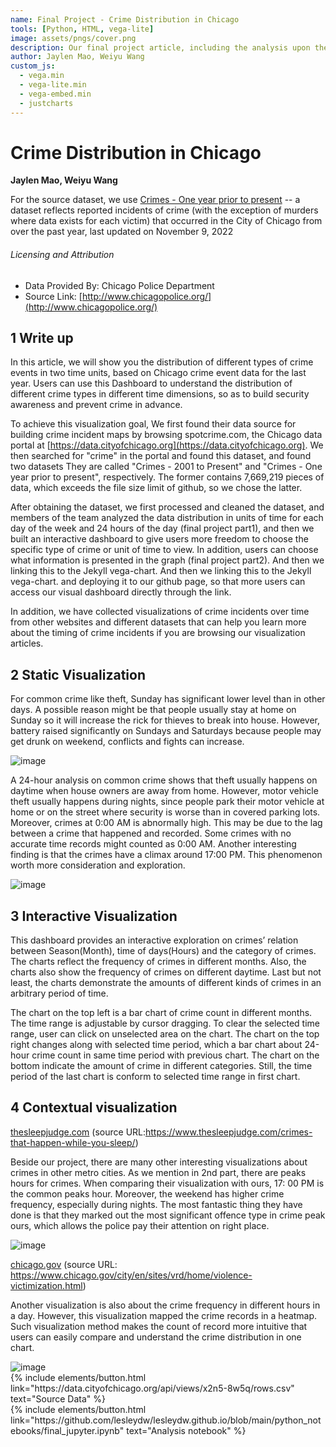 ```yaml
---
name: Final Project - Crime Distribution in Chicago
tools: [Python, HTML, vega-lite]
image: assets/pngs/cover.png
description: Our final project article, including the analysis upon the topic and the related plots.
author: Jaylen Mao, Weiyu Wang
custom_js:
  - vega.min
  - vega-lite.min
  - vega-embed.min
  - justcharts
---
```



# Crime Distribution in Chicago

<b>Jaylen Mao, Weiyu Wang</b>

For the source dataset, we use [Crimes - One year prior to present](https://data.cityofchicago.org/Public-Safety/Crimes-One-year-prior-to-present/x2n5-8w5q/data) -- a dataset reflects reported incidents of crime (with the exception of murders where data exists for each victim) that occurred in the City of Chicago from over the past year, last updated on November 9, 2022

###### Licensing and Attribution
- Data Provided By: Chicago Police Department
- Source Link: [http://www.chicagopolice.org/](http://www.chicagopolice.org/)

## 1 Write up

In this article, we will show you the distribution of different types of crime events in two time units, based on Chicago crime event data for the last year. Users can use this Dashboard to understand the distribution of different crime types in different time dimensions, so as to build security awareness and prevent crime in advance. 

To achieve this visualization goal, We first found their data source for building crime incident maps by browsing spotcrime.com, the Chicago data portal at [https://data.cityofchicago.org](https://data.cityofchicago.org). We then searched for "crime" in the portal and found this dataset, and found two datasets They are called "Crimes - 2001 to Present" and "Crimes - One year prior to present", respectively. The former contains 7,669,219 pieces of data, which exceeds the file size limit of github, so we chose the latter.

After obtaining the dataset, we first processed and cleaned the dataset, and members of the team analyzed the data distribution in units of time for each day of the week and 24 hours of the day (final project part1), and then we built an interactive dashboard to give users more freedom to choose the specific type of crime or unit of time to view. In addition, users can choose what information is presented in the graph (final project part2). And then we linking this to the Jekyll vega-chart. And then we linking this to the Jekyll vega-chart. and deploying it to our github page, so that more users can access our visual dashboard directly through the link.

In addition, we have collected visualizations of crime incidents over time from other websites and different datasets that can help you learn more about the timing of crime incidents if you are browsing our visualization articles.

## 2 Static Visualization

For common crime like theft, Sunday has significant lower level than in other days. A possible reason might be that people usually stay at home on Sunday so it will increase the rick for thieves to break into house. However, battery raised significantly on Sundays and Saturdays because people may get drunk on weekend, conflicts and fights can increase.

<img src="../assets/pngs/fig1.png" alt="image"/>

A 24-hour analysis on common crime shows that theft usually happens on daytime when house owners are away from home. However, motor vehicle theft usually happens during nights, since people park their motor vehicle at home or on the street where security is worse than in covered parking lots. Moreover, crimes at 0:00 AM is abnormally high. This may be due to the lag between a crime that happened and recorded. Some crimes with no accurate time records might counted as 0:00 AM. Another interesting finding is that the crimes have a climax around 17:00 PM. This phenomenon worth more consideration and exploration.

<img src="../assets/pngs/fig2.png" alt="image"/>

## 3 Interactive Visualization

This dashboard provides an interactive exploration on crimes’ relation between Season(Month), time of days(Hours) and the category of crimes. The charts reflect the frequency of crimes in different months. Also, the charts also show the frequency of crimes on different daytime. Last but not least, the charts demonstrate the amounts of different kinds of crimes in an arbitrary period of time.

The chart on the top left is a bar chart of crime count in different months. The time range is adjustable by cursor dragging. To clear the selected time range, user can click on unselected area on the chart. The chart on the top right changes along with selected time period, which a bar chart about 24-hour crime count in same time period with previous chart. The chart on the bottom indicate the amount of crime in different categories. Still, the time period of the last chart is conform to selected time range in first chart.

<vegachart schema-url="{{ site.baseurl }}/assets/json/final.json" style="width: 60%"></vegachart>

## 4 Contextual visualization

[thesleepjudge.com](https://www.thesleepjudge.com/crimes-that-happen-while-you-sleep/) (source URL:https://www.thesleepjudge.com/crimes-that-happen-while-you-sleep/)

Beside our project, there are many other interesting visualizations about crimes in other metro cities. As we mention in 2nd part, there are peaks hours for crimes. When comparing their visualization with ours, 17: 00 PM is the common peaks hour. Moreover, the weekend has higher crime frequency, especially during nights. The most fantastic thing they have done is that they marked out the most significant offence type in crime peak ours, which allows the police pay their attention on right place.

<img src="../assets/pngs/refer1.png" alt="image"/>

[chicago.gov](https://www.chicago.gov/city/en/sites/vrd/home/violence-victimization.html) (source URL: https://www.chicago.gov/city/en/sites/vrd/home/violence-victimization.html)

Another visualization is also about the crime frequency in different hours in a day. However, this visualization mapped the crime records in a heatmap. Such visualization method makes the count of record more intuitive that users can easily compare and understand the crime distribution in one chart.

<img src="../assets/pngs/refer2.png" alt="image"  />

<div class="left">
{% include elements/button.html link="https://data.cityofchicago.org/api/views/x2n5-8w5q/rows.csv" text="Source Data" %}
</div>

<div class="right">
{% include elements/button.html link="https://github.com/lesleydw/lesleydw.github.io/blob/main/python_notebooks/final_jupyter.ipynb" text="Analysis notebook" %}
</div>